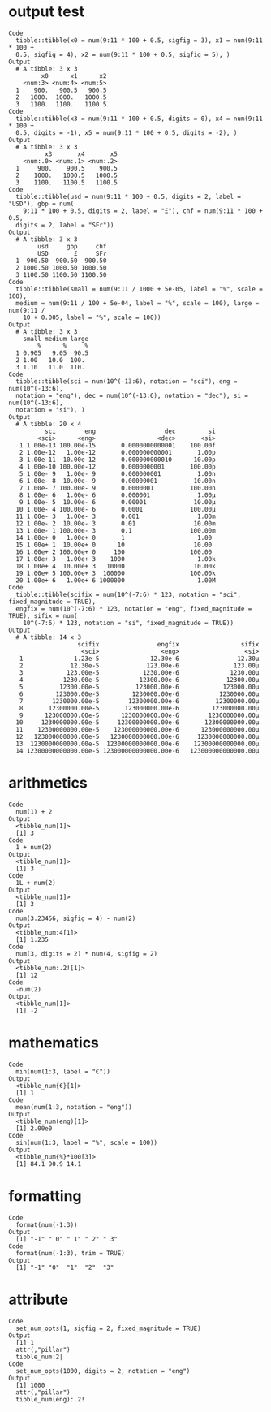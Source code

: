 # output test

    Code
      tibble::tibble(x0 = num(9:11 * 100 + 0.5, sigfig = 3), x1 = num(9:11 * 100 +
      0.5, sigfig = 4), x2 = num(9:11 * 100 + 0.5, sigfig = 5), )
    Output
      # A tibble: 3 x 3
             x0      x1      x2
        <num:3> <num:4> <num:5>
      1    900.   900.5   900.5
      2   1000.  1000.   1000.5
      3   1100.  1100.   1100.5
    Code
      tibble::tibble(x3 = num(9:11 * 100 + 0.5, digits = 0), x4 = num(9:11 * 100 +
      0.5, digits = -1), x5 = num(9:11 * 100 + 0.5, digits = -2), )
    Output
      # A tibble: 3 x 3
              x3       x4       x5
        <num:.0> <num:.1> <num:.2>
      1     900.    900.5    900.5
      2    1000.   1000.5   1000.5
      3    1100.   1100.5   1100.5
    Code
      tibble::tibble(usd = num(9:11 * 100 + 0.5, digits = 2, label = "USD"), gbp = num(
        9:11 * 100 + 0.5, digits = 2, label = "£"), chf = num(9:11 * 100 + 0.5,
      digits = 2, label = "SFr"))
    Output
      # A tibble: 3 x 3
            usd     gbp     chf
            USD       £     SFr
      1  900.50  900.50  900.50
      2 1000.50 1000.50 1000.50
      3 1100.50 1100.50 1100.50
    Code
      tibble::tibble(small = num(9:11 / 1000 + 5e-05, label = "%", scale = 100),
      medium = num(9:11 / 100 + 5e-04, label = "%", scale = 100), large = num(9:11 /
        10 + 0.005, label = "%", scale = 100))
    Output
      # A tibble: 3 x 3
        small medium large
            %      %     %
      1 0.905   9.05  90.5
      2 1.00   10.0  100. 
      3 1.10   11.0  110. 
    Code
      tibble::tibble(sci = num(10^(-13:6), notation = "sci"), eng = num(10^(-13:6),
      notation = "eng"), dec = num(10^(-13:6), notation = "dec"), si = num(10^(-13:6),
      notation = "si"), )
    Output
      # A tibble: 20 x 4
              sci        eng                   dec         si
            <sci>      <eng>                 <dec>       <si>
       1 1.00e-13 100.00e-15       0.0000000000001    100.00f
       2 1.00e-12   1.00e-12       0.000000000001       1.00p
       3 1.00e-11  10.00e-12       0.000000000010      10.00p
       4 1.00e-10 100.00e-12       0.0000000001       100.00p
       5 1.00e- 9   1.00e- 9       0.000000001          1.00n
       6 1.00e- 8  10.00e- 9       0.00000001          10.00n
       7 1.00e- 7 100.00e- 9       0.0000001          100.00n
       8 1.00e- 6   1.00e- 6       0.000001             1.00µ
       9 1.00e- 5  10.00e- 6       0.00001             10.00µ
      10 1.00e- 4 100.00e- 6       0.0001             100.00µ
      11 1.00e- 3   1.00e- 3       0.001                1.00m
      12 1.00e- 2  10.00e- 3       0.01                10.00m
      13 1.00e- 1 100.00e- 3       0.1                100.00m
      14 1.00e+ 0   1.00e+ 0       1                    1.00 
      15 1.00e+ 1  10.00e+ 0      10                   10.00 
      16 1.00e+ 2 100.00e+ 0     100                  100.00 
      17 1.00e+ 3   1.00e+ 3    1000                    1.00k
      18 1.00e+ 4  10.00e+ 3   10000                   10.00k
      19 1.00e+ 5 100.00e+ 3  100000                  100.00k
      20 1.00e+ 6   1.00e+ 6 1000000                    1.00M
    Code
      tibble::tibble(scifix = num(10^(-7:6) * 123, notation = "sci", fixed_magnitude = TRUE),
      engfix = num(10^(-7:6) * 123, notation = "eng", fixed_magnitude = TRUE), sifix = num(
        10^(-7:6) * 123, notation = "si", fixed_magnitude = TRUE))
    Output
      # A tibble: 14 x 3
                       scifix                engfix                 sifix
                        <sci>                 <eng>                  <si>
       1              1.23e-5              12.30e-6                12.30µ
       2             12.30e-5             123.00e-6               123.00µ
       3            123.00e-5            1230.00e-6              1230.00µ
       4           1230.00e-5           12300.00e-6             12300.00µ
       5          12300.00e-5          123000.00e-6            123000.00µ
       6         123000.00e-5         1230000.00e-6           1230000.00µ
       7        1230000.00e-5        12300000.00e-6          12300000.00µ
       8       12300000.00e-5       123000000.00e-6         123000000.00µ
       9      123000000.00e-5      1230000000.00e-6        1230000000.00µ
      10     1230000000.00e-5     12300000000.00e-6       12300000000.00µ
      11    12300000000.00e-5    123000000000.00e-6      123000000000.00µ
      12   123000000000.00e-5   1230000000000.00e-6     1230000000000.00µ
      13  1230000000000.00e-5  12300000000000.00e-6    12300000000000.00µ
      14 12300000000000.00e-5 123000000000000.00e-6   123000000000000.00µ

# arithmetics

    Code
      num(1) + 2
    Output
      <tibble_num[1]>
      [1] 3
    Code
      1 + num(2)
    Output
      <tibble_num[1]>
      [1] 3
    Code
      1L + num(2)
    Output
      <tibble_num[1]>
      [1] 3
    Code
      num(3.23456, sigfig = 4) - num(2)
    Output
      <tibble_num:4[1]>
      [1] 1.235
    Code
      num(3, digits = 2) * num(4, sigfig = 2)
    Output
      <tibble_num:.2![1]>
      [1] 12  
    Code
      -num(2)
    Output
      <tibble_num[1]>
      [1] -2

# mathematics

    Code
      min(num(1:3, label = "€"))
    Output
      <tibble_num{€}[1]>
      [1] 1
    Code
      mean(num(1:3, notation = "eng"))
    Output
      <tibble_num(eng)[1]>
      [1] 2.00e0
    Code
      sin(num(1:3, label = "%", scale = 100))
    Output
      <tibble_num{%}*100[3]>
      [1] 84.1 90.9 14.1

# formatting

    Code
      format(num(-1:3))
    Output
      [1] "-1" " 0" " 1" " 2" " 3"
    Code
      format(num(-1:3), trim = TRUE)
    Output
      [1] "-1" "0"  "1"  "2"  "3" 

# attribute

    Code
      set_num_opts(1, sigfig = 2, fixed_magnitude = TRUE)
    Output
      [1] 1
      attr(,"pillar")
      tibble_num:2|
    Code
      set_num_opts(1000, digits = 2, notation = "eng")
    Output
      [1] 1000
      attr(,"pillar")
      tibble_num(eng):.2!

